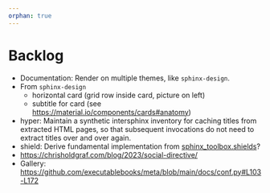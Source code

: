 ```yaml
---
orphan: true
---
```


# Backlog

- Documentation: Render on multiple themes, like `sphinx-design`.
- From `sphinx-design` 
  - horizontal card (grid row inside card, picture on left)
  - subtitle for card (see <https://material.io/components/cards#anatomy>)
- hyper: Maintain a synthetic intersphinx inventory for caching titles from
  extracted HTML pages, so that subsequent invocations do not need to
  extract titles over and over again.
- shield: Derive fundamental implementation from [sphinx_toolbox.shields]?
- https://chrisholdgraf.com/blog/2023/social-directive/
- Gallery: https://github.com/executablebooks/meta/blob/main/docs/conf.py#L103-L172


[sphinx_toolbox.shields]: https://github.com/sphinx-toolbox/sphinx-toolbox/blob/master/sphinx_toolbox/shields.py
